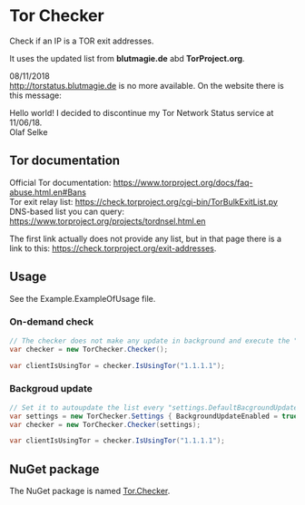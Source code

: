 # Tor Checker

Check if an IP is a TOR exit addresses.

It uses the updated list from **blutmagie.de** abd **TorProject.org**.  

08/11/2018  
http://torstatus.blutmagie.de is no more available.  On the website there is this message:
  
  Hello world! I decided to discontinue my Tor Network Status service at 11/06/18.  
  Olaf Selke


## Tor documentation

Official Tor documentation: https://www.torproject.org/docs/faq-abuse.html.en#Bans  
Tor exit relay list: https://check.torproject.org/cgi-bin/TorBulkExitList.py  
DNS-based list you can query: https://www.torproject.org/projects/tordnsel.html.en  
  
The first link actually does not provide any list, but in that page there is a link to this: https://check.torproject.org/exit-addresses.  


## Usage

See the Example.ExampleOfUsage file.

### On-demand check
```C#
// The checker does not make any update in background and execute the "check" on demand
var checker = new TorChecker.Checker();

var clientIsUsingTor = checker.IsUsingTor("1.1.1.1");
```


### Backgroud update
```C#
// Set it to autoupdate the list every "settings.DefaultBacgroundUpdateIntervalMilliseconds" minutes
var settings = new TorChecker.Settings { BackgroundUpdateEnabled = true };
var checker = new TorChecker.Checker(settings);

var clientIsUsingTor = checker.IsUsingTor("1.1.1.1");
```



## NuGet package

The NuGet package is named [Tor.Checker](https://www.nuget.org/packages/Tor.Checker/).